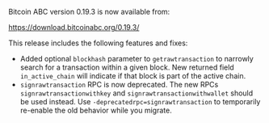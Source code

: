 Bitcoin ABC version 0.19.3 is now available from:

  <https://download.bitcoinabc.org/0.19.3/>

This release includes the following features and fixes:
 - Added optional `blockhash` parameter to `getrawtransaction` to narrowly
   search for a transaction within a given block. New returned field
   `in_active_chain` will indicate if that block is part of the active chain.
 - `signrawtransaction` RPC is now deprecated. The new RPCs 
   `signrawtransactionwithkey` and `signrawtransactionwithwallet` should 
   be used instead. Use `-deprecatedrpc=signrawtransaction` to temporarily
   re-enable the old behavior while you migrate.
